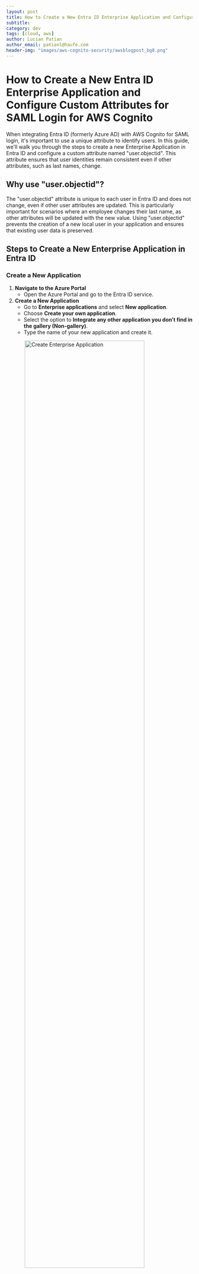```yaml
---
layout: post
title: How to Create a New Entra ID Enterprise Application and Configure Custom Attributes for SAML Login for AWS Cognito 
subtitle:
category: dev
tags: [cloud, aws]
author: Lucian Patian
author_email: patianl@haufe.com
header-img: "images/aws-cognito-security/awsblogpost_bg8.png"
---
```


# How to Create a New Entra ID Enterprise Application and Configure Custom Attributes for SAML Login for AWS Cognito

When integrating Entra ID (formerly Azure AD) with AWS Cognito for SAML login, it's important to use a unique attribute to identify users. In this guide, we'll walk you through the steps to create a new Enterprise Application in Entra ID and configure a custom attribute named "user.objectid". This attribute ensures that user identities remain consistent even if other attributes, such as last names, change.

## Why use "user.objectid"?
The "user.objectid" attribute is unique to each user in Entra ID and does not change, even if other user attributes are updated. This is particularly important for scenarios where an employee changes their last name, as other attributes will be updated with the new value. Using "user.objectid" prevents the creation of a new local user in your application and ensures that existing user data is preserved.

## Steps to Create a New Enterprise Application in Entra ID

### Create a New Application
1. **Navigate to the Azure Portal**
    * Open the Azure Portal and go to the Entra ID service.
2. **Create a New Application**
    * Go to **Enterprise applications** and select **New application**.
    * Choose **Create your own application**.
    * Select the option to **Integrate any other application you don’t find in the gallery (Non-gallery)**.
    * Type the name of your new application and create it.

<a href="/images/entra_cognito/create_ent_app.png" target="_blank">
    <img src="/images/entra_cognito/create_ent_app.png" alt="Create Enterprise Application" style="width: 80%; display: block; margin: 0 auto;">
</a>

### Configure Single Sign-On (SSO) login
Create the connection between Entra ID and your application by setting the login URL and the identity of your application.

1. **Select Single Sign-On Method**
    * In your Enterprise application, select the **Single Sign-On** option from the left menu.
    * Click on **SAML** as the single sign-on method.

2. **Edit Basic SAML Configuration**
    * Edit the **Basic SAML Configuration**.
    * Add the **Identifier (Entity ID)** and **Reply URL (Assertion Consumer Service URL)**.
        * The **Identifier (Entity ID)** should follow the format: urn:amazon:cognito:sp:<Cognito_userpool_ID>.
        * The **Reply URL (Assertion Consumer Service URL)** should follow the format: https://<Cognito_domain_URL>/saml2/idpresponse.

3. **Save the changes** to the Basic SAML Configuration.

<a href="/images/entra_cognito/saml_sso_config.png" target="_blank">
    <img src="/images/entra_cognito/saml_sso_config.png" alt="SAML SSO Configuration" style="width: 85%; display: block; margin: 0 auto;">
</a>



### Configure the User Access for SSO login
Assign the users and groups that should have permissions to log in to your application.

1. **Assign Users and Groups**
    * Select the **Users and groups** option from the Enterprise application options.
    * Click on **Add user/group**.
    * Select the users and/or groups who should have access to your application.
    * Confirm your selections and save.

<a href="/images/entra_cognito/sso_add_users.png" target="_blank">
    <img src="/images/entra_cognito/sso_add_users.png" alt="Add Users for SSO" style="width: 85%; display: block; margin: 0 auto;">
</a>

### Configure User Attributes & Claims for SSO login
Configure which Entra ID attributes should be used to log in to your application.
1. **Edit User Attributes & Claims**
    * From the **Single Sign-On** option for your Enterprise application, edit the **User Attributes & Claims**.

<a href="/images/entra_cognito/sso_attributes_claims.png" target="_blank">
    <img src="/images/entra_cognito/sso_attributes_claims.png" alt="User Attributes and Claims" style="width: 85%; display: block; margin: 0 auto;">
</a>

2. **Set Unique User Identifier**
    * Select the **Unique User Identifier (Name ID)** claim to edit it.
    * In the **Source attribute**, set the value to user.objectid.

<a href="/images/entra_cognito/sso_object_id_claim.png" target="_blank">
    <img src="/images/entra_cognito/sso_object_id_claim.png" alt="Set Object ID Claim" style="width: 85%; display: block; margin: 0 auto;">
</a>

3. Save the changes


## Update the AWS Cognito userpool
Once you have defined all the claim mappings on the Entra ID side, it is time to connect the dots on AWS's side.

### Retrieve SAML Federation Metadata
This is the intermediate step between configuring Entra ID and Cognito.
1. Get the Federation Metadata URL
    * In your Entra ID Enterprise application, navigate to the Single Sign-On section.
    * Locate the App Federation Metadata Url.
    * Copy this URL, as it will be needed in AWS Cognito.

<a href="/images/entra_cognito/sso_metadata_url.png" target="_blank">
    <img src="/images/entra_cognito/sso_metadata_url.png" alt="Federation Metadata URL" style="width: 85%; display: block; margin: 0 auto;">
</a>

### Enable the IdP
After all configurations are done on Entra ID side, you need to update the configuration in Cognito.
1. **Enable the IdP**
    * In AWS Cognito, select the **User Pool** and go to the **Sign-in experience** tab.
    * Under the **Federated identity provider sign-in** section, click on **Add identity provider**.
    * Select the **SAML** type.
    * Enter a name under **Provider name**.
    * Under **Identifiers**, add the **IdpIdentifier** value.
    * Use the recommended setting **Require SP-initiated SAML assertions** for the **IdP-initiated SAML sign-in** setting.
    * Enter the metadata document endpoint URL saved previously.

<a href="/images/entra_cognito/sso_cognito_saml_config.png" target="_blank">
    <img src="/images/entra_cognito/sso_cognito_saml_config.png" alt="Cognito SAML Configuration" style="width: 85%; display: block; margin: 0 auto;">
</a>


This is a better solution than uploading the XML file because Cognito refreshes the metadata every 6 hours or before the metadata expires. This way, you don’t have to manually refresh the metadata XML every time the Entra ID SSL certificates expire or any other change occurs on the Entra ID side that would impact the federation authentication.


### Configure Attribute Mapping
Configure the attributes that are stored in Entra ID and are mapped via the SAML schema in AWS Cognito. Here is a copy-and-paste friendly table for easier usage:

<div style="width: 85%; margin: 0 auto;">
    
| SAML Attribute | User Pool Attribute | 
|----------------|---------------------|
| `http://schemas.xmlsoap.org/ws/2005/05/identity/claims/upn` | Profile |
| `http://schemas.xmlsoap.org/claims/CommonName` | Preferred User Name |
| `http://schemas.xmlsoap.org/ws/2005/05/identity/claims/givenname` | Given Name |
| `http://schemas.xmlsoap.org/ws/2005/05/identity/claims/surname` | Family Name |
| `http://schemas.xmlsoap.org/ws/2005/05/identity/claims/emailaddress` | Email |

</div>

<a href="/images/entra_cognito/sso_cognito_attributes.png" target="_blank">
    <img src="/images/entra_cognito/sso_cognito_attributes.png" alt="Cognito Attribute Mapping" style="width: 85%; display: block; margin: 0 auto;">
</a>


### Enable the External IdP for App Clients
Now that you have an IdP using the Entra ID configuration, you need to assign it to your application created in the Cognito userpool.
1. **Enable the IdP for App Clients**
    * In AWS Cognito, navigate to the **App integration** tab, **App client list** section.
    * Select the App client you want to configure and edit the **Hosted UI** section.
    * From the **Identity providers** dropdown, select your newly created IdP (e.g., EntraID) and save the changes.


### Test the Configuration

* Click on the **View Hosted UI** button to quickly test your changes

### Final Steps
After a user has successfully authenticated via the external IdP, it will automatically be created in your Cognito userpool with the "Enabled" status. The confirmation status will be set to EXTERNAL_PROVIDER.

The user attribute **identities** will store the metadata relating to the external IdP that “owns” this identity. This includes the user’s ID in the external IdP’s attribute, in our case, the "Identifier (Entity ID)".

<a href="/images/entra_cognito/sso_cognito_identities.png" target="_blank">
    <img src="/images/entra_cognito/sso_cognito_identities.png" alt="Cognito Identities" style="width: 85%; display: block; margin: 0 auto;">
</a>


These fields will be updated on each successful authentication, so you can rely on the fact that the fields you receive via JWT attributes will be up-to-date.

### Conclusion
By following these steps, you will have a fully functioning solution offering federated authentication with an external Entra ID. This setup ensures that user identities remain consistent and up-to-date, even when user attributes change.
